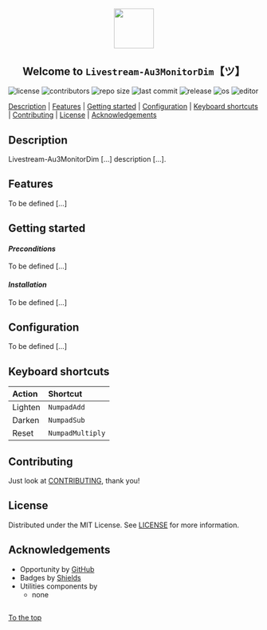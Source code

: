 #####

<p align="center">
    <img src="https://github.com/Sven-Seyfert/Livestream-Au3MonitorDim/blob/main/media/favicon.ico" width="80" />
    <h2 align="center">Welcome to <code>Livestream-Au3MonitorDim</code>【ツ】</h2>
</p>

![license](https://img.shields.io/badge/license-MIT-ff69b4.svg?style=flat-square&logo=spdx)
![contributors](https://img.shields.io/github/contributors/Sven-Seyfert/Livestream-Au3MonitorDim.svg?style=flat-square&logo=github)
![repo size](https://img.shields.io/github/repo-size/Sven-Seyfert/Livestream-Au3MonitorDim.svg?style=flat-square&logo=github)
![last commit](https://img.shields.io/github/last-commit/Sven-Seyfert/Livestream-Au3MonitorDim.svg?style=flat-square&logo=github)
![release](https://img.shields.io/github/release/Sven-Seyfert/Livestream-Au3MonitorDim.svg?style=flat-square&logo=github)
![os](https://img.shields.io/badge/os-windows-yellow.svg?style=flat-square&logo=windows)
![editor](https://img.shields.io/badge/editor-VSCode-blueviolet.svg?style=flat-square&logo=visual-studio-code)

[Description](#description) | [Features](#features) | [Getting started](#getting-started) | [Configuration](#configuration) | [Keyboard shortcuts](#keyboard-shortcuts) | [Contributing](#contributing) | [License](#license) | [Acknowledgements](#acknowledgements)

## Description

Livestream-Au3MonitorDim [...] description [...].

## Features

To be defined [...]

## Getting started

#### *Preconditions*

To be defined [...]

#### *Installation*

To be defined [...]

## Configuration

To be defined [...]

## Keyboard shortcuts

| Action  | Shortcut         |
| :---    | :---             |
| Lighten | `NumpadAdd`      |
| Darken  | `NumpadSub`      |
| Reset   | `NumpadMultiply` |

## Contributing

Just look at [CONTRIBUTING](https://github.com/Sven-Seyfert/Livestream-Au3MonitorDim/blob/main/docs/CONTRIBUTING.md), thank you!

## License

Distributed under the MIT License. See [LICENSE](https://github.com/Sven-Seyfert/Livestream-Au3MonitorDim/blob/main/LICENSE.md) for more information.

## Acknowledgements

- Opportunity by [GitHub](https://github.com)
- Badges by [Shields](https://shields.io)
- Utilities components by
  - none

##

[To the top](#)
